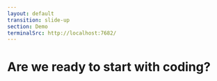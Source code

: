 ```yaml
---
layout: default
transition: slide-up
section: Demo
terminalSrc: http://localhost:7682/
---
```


# Are we ready to start with coding?

<TtydFrame
class="mt-8 max-w-186 h-103"
:src="$frontmatter.terminalSrc"
/>
